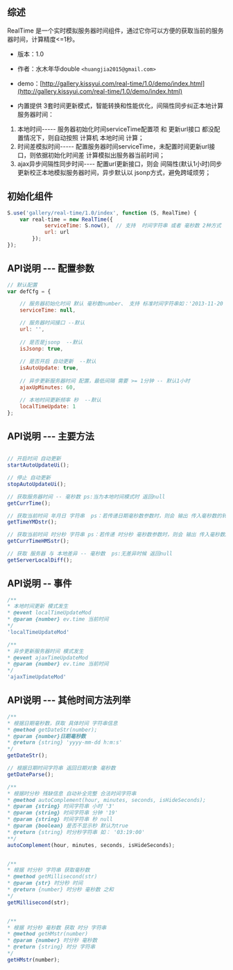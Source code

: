 ## 综述

RealTime 是一个实时模拟服务器时间组件，通过它你可以方便的获取当前的服务器时间，计算精度<=1秒。

* 版本：1.0
* 作者：水木年华double ```<huangjia2015@gmail.com>```
* demo：[http://gallery.kissyui.com/real-time/1.0/demo/index.html](http://gallery.kissyui.com/real-time/1.0/demo/index.html)


* 内置提供 3套时间更新模式，智能转换和性能优化，间隔性同步纠正本地计算服务器时间：
1. 本地时间----- 服务器初始化时间serviceTime配置项 和 更新url接口 都没配置情况下，则自动按照 计算机 本地时间 计算；  
2. 时间差模拟时间----- 配置服务器时间serviceTime，未配置时间更新url接口，则依据初始化时间差 计算模拟出服务器当前时间； 
3. ajax异步间隔性同步时间---- 配置url更新接口，则会 间隔性(默认1小时)同步更新校正本地模拟服务器时间，异步默认以 jsonp方式，避免跨域烦劳；  
	   

## 初始化组件

```javascript
S.use('gallery/real-time/1.0/index', function (S, RealTime) {
    var real-time = new RealTime({
     		serviceTime: S.now(),  // 支持  时间字符串 或者 毫秒数 2种方式
            url: url    
     	});
});
```

## API说明 --- 配置参数

```javascript
// 默认配置
var defCfg = {

    // 服务器初始化时间 默认 毫秒数number、 支持 标准时间字符串如：'2013-11-20 17:30:32'
    serviceTime: null,

    // 服务器时间接口 --默认
    url: '',
	
	// 是否是jsonp  --默认
	isJsonp: true,
	
	// 是否开启 自动更新  --默认
	isAutoUpdate: true,
	
    // 异步更新服务器时间 配置，最低间隔 需要 >= 1分钟 -- 默认1小时
    ajaxUpMinutes: 60,

    // 本地时间更新频率 秒  --默认
    localTimeUpdate: 1              
};
```    


## API说明 --- 主要方法
    
```javascript

// 开启时间 自动更新
startAutoUpdateUi();

// 停止 自动更新
stopAutoUpdateUi();

// 获取服务器时间 -- 毫秒数 ps:当为本地时间模式时 返回null
getCurrTime();

// 获取当前时间 年月日 字符串  ps：若传递日期毫秒数参数时，则会 输出 传入毫秒数的转化的 年月日 日期字符串
getTimeYMDstr();

// 获取当前时间 时分秒 字符串 ps：若传递 时分秒 毫秒数参数时，则会 输出 传入毫秒数的转化的 时分秒 字符串
getCurrTimeHMSstr();

// 获取 服务器 与 本地差异 -- 毫秒数  ps:无差异时候 返回null
getServerLocalDiff();
```

## API说明 -- 事件

```javascript
/**  
* 本地时间更新 模式发生
* @event localTimeUpdateMod 
* @param {number} ev.time 当前时间
*/
'localTimeUpdateMod'

/**  
* 异步更新服务器时间 模式发生
* @event ajaxTimeUpdateMod  
* @param {number} ev.time 当前时间
*/
'ajaxTimeUpdateMod'
```

## API说明 --- 其他时间方法列举

```javascript
/**
* 根据日期毫秒数，获取 具体时间 字符串信息 
* @method getDateStr(number); 
* @param {number}日期毫秒数
* @return {string} 'yyyy-mm-dd h:m:s'
*/ 
getDateStr();

// 根据日期时间字符串 返回日期对象 毫秒数
getDateParse();

/**
* 根据时分秒 残缺信息 自动补全完整 合法时间字符串
* @method autoComplement(hour, minutes, seconds, isHideSeconds);
* @param {string} 时间字符串 小时 '3'
* @param {string} 时间字符串 分钟 '19'
* @param {string} 时间字符串 秒 null
* @param {boolean} 是否不显示秒 默认为true
* @return {string} 时分秒字符串 如： '03:19:00'
**/ 
autoComplement(hour, minutes, seconds, isHideSeconds);


/**
* 根据 时分秒 字符串 获取毫秒数
* @method getMillisecond(str)
* @param {str} 时分秒 时间
* @return {number} 时分秒 毫秒数 之和
*/
getMillisecond(str);


/**
* 根据 时分秒 毫秒数 获取 时分 字符串
* @method getHMstr(number)
* @param {number} 时分秒 毫秒数
* @return {string} 时分 字符串
*/
getHMstr(number);
```
